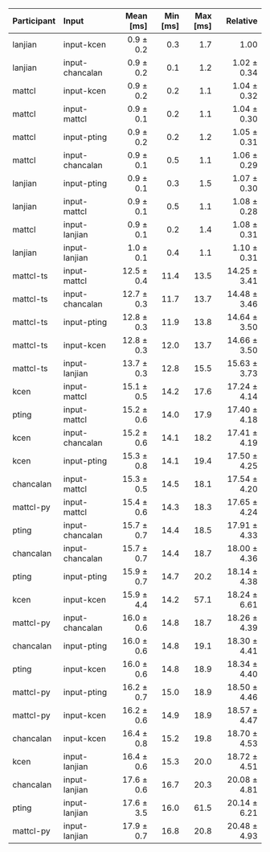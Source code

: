 | Participant | Input | Mean [ms] | Min [ms] | Max [ms] | Relative |
|:---|:---|---:|---:|---:|---:|
| lanjian | input-kcen | 0.9 ± 0.2 | 0.3 | 1.7 | 1.00 |
| lanjian | input-chancalan | 0.9 ± 0.2 | 0.1 | 1.2 | 1.02 ± 0.34 |
| mattcl | input-kcen | 0.9 ± 0.2 | 0.2 | 1.1 | 1.04 ± 0.32 |
| mattcl | input-mattcl | 0.9 ± 0.1 | 0.2 | 1.1 | 1.04 ± 0.30 |
| mattcl | input-pting | 0.9 ± 0.2 | 0.2 | 1.2 | 1.05 ± 0.31 |
| mattcl | input-chancalan | 0.9 ± 0.1 | 0.5 | 1.1 | 1.06 ± 0.29 |
| lanjian | input-pting | 0.9 ± 0.1 | 0.3 | 1.5 | 1.07 ± 0.30 |
| lanjian | input-mattcl | 0.9 ± 0.1 | 0.5 | 1.1 | 1.08 ± 0.28 |
| mattcl | input-lanjian | 0.9 ± 0.1 | 0.2 | 1.4 | 1.08 ± 0.31 |
| lanjian | input-lanjian | 1.0 ± 0.1 | 0.4 | 1.1 | 1.10 ± 0.31 |
| mattcl-ts | input-mattcl | 12.5 ± 0.4 | 11.4 | 13.5 | 14.25 ± 3.41 |
| mattcl-ts | input-chancalan | 12.7 ± 0.3 | 11.7 | 13.7 | 14.48 ± 3.46 |
| mattcl-ts | input-pting | 12.8 ± 0.3 | 11.9 | 13.8 | 14.64 ± 3.50 |
| mattcl-ts | input-kcen | 12.8 ± 0.3 | 12.0 | 13.7 | 14.66 ± 3.50 |
| mattcl-ts | input-lanjian | 13.7 ± 0.3 | 12.8 | 15.5 | 15.63 ± 3.73 |
| kcen | input-mattcl | 15.1 ± 0.5 | 14.2 | 17.6 | 17.24 ± 4.14 |
| pting | input-mattcl | 15.2 ± 0.6 | 14.0 | 17.9 | 17.40 ± 4.18 |
| kcen | input-chancalan | 15.2 ± 0.6 | 14.1 | 18.2 | 17.41 ± 4.19 |
| kcen | input-pting | 15.3 ± 0.8 | 14.1 | 19.4 | 17.50 ± 4.25 |
| chancalan | input-mattcl | 15.3 ± 0.5 | 14.5 | 18.1 | 17.54 ± 4.20 |
| mattcl-py | input-mattcl | 15.4 ± 0.6 | 14.3 | 18.3 | 17.65 ± 4.24 |
| pting | input-chancalan | 15.7 ± 0.7 | 14.4 | 18.5 | 17.91 ± 4.33 |
| chancalan | input-chancalan | 15.7 ± 0.7 | 14.4 | 18.7 | 18.00 ± 4.36 |
| pting | input-pting | 15.9 ± 0.7 | 14.7 | 20.2 | 18.14 ± 4.38 |
| kcen | input-kcen | 15.9 ± 4.4 | 14.2 | 57.1 | 18.24 ± 6.61 |
| mattcl-py | input-chancalan | 16.0 ± 0.6 | 14.8 | 18.7 | 18.26 ± 4.39 |
| chancalan | input-pting | 16.0 ± 0.6 | 14.8 | 19.1 | 18.30 ± 4.41 |
| pting | input-kcen | 16.0 ± 0.6 | 14.8 | 18.9 | 18.34 ± 4.40 |
| mattcl-py | input-pting | 16.2 ± 0.7 | 15.0 | 18.9 | 18.50 ± 4.46 |
| mattcl-py | input-kcen | 16.2 ± 0.6 | 14.9 | 18.9 | 18.57 ± 4.47 |
| chancalan | input-kcen | 16.4 ± 0.8 | 15.2 | 19.8 | 18.70 ± 4.53 |
| kcen | input-lanjian | 16.4 ± 0.6 | 15.3 | 20.0 | 18.72 ± 4.51 |
| chancalan | input-lanjian | 17.6 ± 0.6 | 16.7 | 20.3 | 20.08 ± 4.81 |
| pting | input-lanjian | 17.6 ± 3.5 | 16.0 | 61.5 | 20.14 ± 6.21 |
| mattcl-py | input-lanjian | 17.9 ± 0.7 | 16.8 | 20.8 | 20.48 ± 4.93 |
